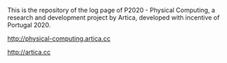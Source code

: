
This is the repository of the log page of P2020 - Physical Computing, a research and development project by Artica, developed with incentive of Portugal 2020.

http://physical-computing.artica.cc

http://artica.cc
